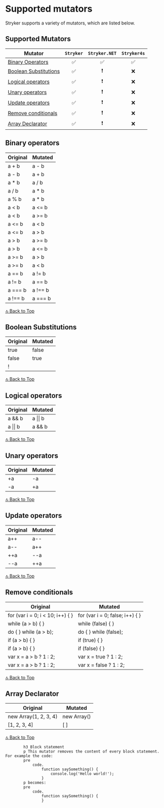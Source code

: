 # Supported mutators

Stryker supports a variety of mutators, which are listed below.

## Supported Mutators

| Mutator           | `Stryker` | `Stryker.NET` | `Stryker4s` |
| ----------------- | :-----: | :---------: | :-------: |
| [Binary Operators](#binary-operators) | ✅ | ✅ | ✅ |
| [Boolean Substitutions](#boolean-substitutions) | ✅ | ❗ | ❌ |
| [Logical operators](#logical-operators) | ✅ | ❗ | ❌ |
| [Unary operators](#unary-operators) | ✅ | ❗ | ❌ |
| [Update operators](#update-operators) | ✅ | ❗ | ❌ |
| [Remove conditionals](#remove-conditionals) | ✅ | ❗ | ❌ |
| [Array Declarator](#array-declarator) | ✅ | ❗ | ❌ |

## Binary operators

Original | Mutated
| - | - |
a + b | a - b
a - b | a + b
a * b | a / b
a / b | a * b
a % b | a * b
a < b | a <= b
a < b | a >= b
a <= b | a < b
a <= b | a > b
a > b | a >= b
a > b | a <= b
a >= b | a > b
a >= b | a < b
a == b | a != b
a != b | a == b
a === b | a !== b
a !== b | a === b

[🔝 Back to Top](#supported-mutators)

## Boolean Substitutions

Original | Mutated
| - | - |
true | false
false | true
! |  

[🔝 Back to Top](#supported-mutators)

## Logical operators

Original | Mutated
| - | - |
a && b | a \|\| b
a \|\| b |a && b

[🔝 Back to Top](#supported-mutators)

## Unary operators

Original | Mutated
| - | - |
+a | -a
-a | +a

[🔝 Back to Top](#supported-mutators)

## Update operators

Original | Mutated
| - | - |
a++ | a--
a-- | a++
++a | --a
--a | ++a

[🔝 Back to Top](#supported-mutators)

## Remove conditionals

Original | Mutated
| - | - |
for (var i = 0; i < 10; i++) { } | for (var i = 0; false; i++) { }
while (a > b) { } | while (false) { }
do { } while (a > b); | do { } while (false);
if (a > b) { } | if (true) { }
if (a > b) { } | if (false) { }
var x = a > b ? 1 : 2; | var x = true ? 1 : 2;
var x = a > b ? 1 : 2; | var x = false ? 1 : 2;

[🔝 Back to Top](#supported-mutators)

## Array Declarator

Original | Mutated
| - | - |
new Array(1, 2, 3, 4) | new Array()
[1, 2, 3, 4] | [ ]

[🔝 Back to Top](#supported-mutators)
                            
            h3 Block statement
            p This mutator removes the content of every block statement. For example the code:
            pre
                code.
                    function saySomething() {
                        console.log('Hello world!');   
                    }
            p becomes:
            pre
                code.
                    function saySomething() { 
                    }